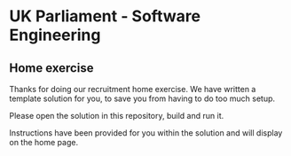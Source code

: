 # UK Parliament - Software Engineering

## Home exercise

Thanks for doing our recruitment home exercise. We have written a template solution for you, to save you from having to do too much setup.

Please open the solution in this repository, build and run it. 

Instructions have been provided for you within the solution and will display on the home page.